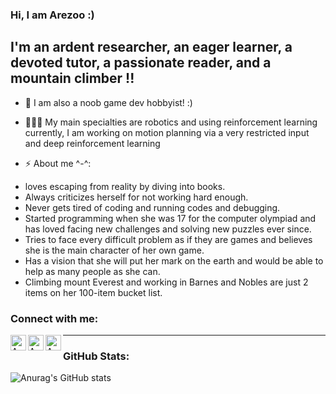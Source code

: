 ### Hi, I am Arezoo :)

##  I'm an ardent researcher, an eager learner, a devoted tutor, a passionate reader, and a mountain climber !!

- 👀  I am also a noob game dev hobbyist! :)


- 👩🏻‍💻 My main specialties are robotics and using reinforcement learning
currently, I am working on motion planning via a very restricted input and deep reinforcement learning

- ⚡ About me ^-^: 
* loves escaping from reality by diving into books.
* Always criticizes herself for not working hard enough.
* Never gets tired of coding and running codes and debugging. 
* Started programming when she was 17 for the computer olympiad and has loved facing new challenges and solving new puzzles ever since. 
* Tries to face every difficult problem as if they are games and believes she is the main character of her own game. 
* Has a vision that she will put her mark on the earth and would be able to help as many people as she can.
* Climbing mount Everest and working in Barnes and Nobles are just 2 items on her 100-item bucket list.

### Connect with me:

[<img align="left" alt="Arezoo Al | YouTube" width="25px" src="https://cdn.jsdelivr.net/npm/simple-icons@v3/icons/youtube.svg" />][youtube]
[<img align="left" alt="Arezoo Al | LinkedIn" width="25px" src="https://cdn.jsdelivr.net/npm/simple-icons@v3/icons/linkedin.svg" />][linkedin]
[<img align="left" alt="Arezoo Al | Gmail" width="25px" src="https://cdn.jsdelivr.net/npm/simple-icons@v3/icons/gmail.svg"/>][Gmail]

---
### GitHub Stats:
![Anurag's GitHub stats](https://github-readme-stats.vercel.app/api?username=arezooaalipanah&theme=chartreuse-dark&show_icons=true)

[youtube]: https://www.youtube.com/channel/UCGfcLfSA02ymEyr0ei5m89g
[linkedin]: https://www.linkedin.com/in/arezoo-alipanah
[Gmail]: mailto:arezoo.alip@gmail.com
